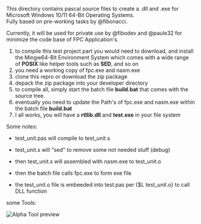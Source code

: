 This directory contains pascal source files to create a .dll and .exe for Microsoft Windows 10/11 64-Bit Operating Systems.<br>
Fully based on pre-working tasks by @fibonacci.<br>

Currently, it will be used for private use by @fibodev and @paule32 for minimize the code base of FPC Application's.

1. to compile this test project part you would need to download, and install the Mingw64-Bit Environment System which comes with a wide range of **POSIX** like helper tools such as **SED**, and so on
2. you need a working copy of fpc.exe and nasm.exe
3. clone this repro or download the zip package
4. depack the zip package into your developer directory
5. to compile all, simply start the batch file **build.bat** that comes with the source tree.
6. eventually you need to update the Path's of fpc.exe and nasm.exe within the batch file **build.bat**
7. I all works, you will have a **rtllib.dll** and **test.exe** in your file system

Some notes:
- test_unit.pas will compile to test_unit.s
- test_unit.s will "sed" to remove some not needed stuff (debug)
- then test_unit.s will assembled with nasm.exe to test_unit.o
- then the batch file calls fpc.exe to form exe file

- the test_unit.o file is embeeded into test.pas per {$L test_unit.o} to call DLL function

some Tools:

![Alpha Tool preview](tools/img/screen000.png)
